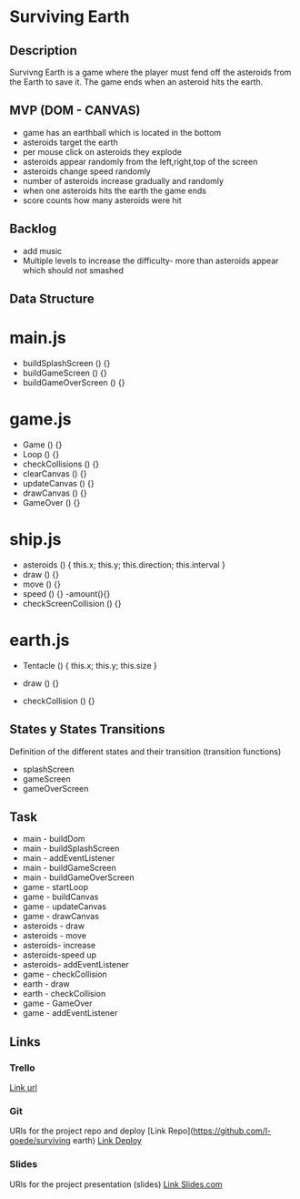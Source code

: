 # Surviving Earth

## Description

Survivng Earth is a game where the player must fend off the asteroids from the Earth to save it.
The game ends when an asteroid hits the earth.

## MVP (DOM - CANVAS)

- game has an earthball which is located in the bottom
- asteroids target the earth
- per mouse click on asteroids they explode
- asteroids appear randomly from the left,right,top of the screen
- asteroids change speed randomly
- number of asteroids increase gradually and randomly
- when one asteroids hits the earth the game ends
- score counts how many asteroids were hit

## Backlog

- add music
- Multiple levels to increase the difficulty- more than asteroids appear which should not smashed

## Data Structure

# main.js

- buildSplashScreen () {}
- buildGameScreen () {}
- buildGameOverScreen () {}

# game.js

- Game () {}
- Loop () {}
- checkCollisions () {}
- clearCanvas () {}
- updateCanvas () {}
- drawCanvas () {}
- GameOver () {}

# ship.js

- asteroids () {
  this.x;
  this.y;
  this.direction;
  this.interval
  }
- draw () {}
- move () {}
- speed () {}
  -amount(){}
- checkScreenCollision () {}

# earth.js

- Tentacle () {
  this.x;
  this.y;
  this.size
  }

- draw () {}

- checkCollision () {}

## States y States Transitions

Definition of the different states and their transition (transition functions)

- splashScreen
- gameScreen
- gameOverScreen

## Task

- main - buildDom
- main - buildSplashScreen
- main - addEventListener
- main - buildGameScreen
- main - buildGameOverScreen
- game - startLoop
- game - buildCanvas
- game - updateCanvas
- game - drawCanvas
- asteroids - draw
- asteroids - move
- asteroids- increase
- asteroids-speed up
- asteroids- addEventListener
- game - checkCollision
- earth - draw
- earth - checkCollision
- game - GameOver
- game - addEventListener

## Links

### Trello

[Link url]()

### Git

URls for the project repo and deploy
[Link Repo](https://github.com/l-goede/surviving earth)
[Link Deploy]()

### Slides

URls for the project presentation (slides)
[Link Slides.com]()
